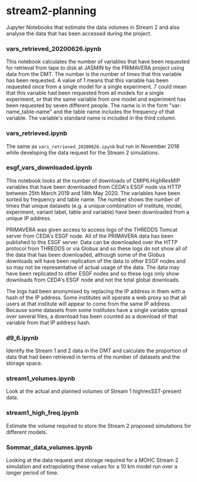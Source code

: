 # stream2-planning
Jupyter Notebooks that estimate the data volumes in Stream 2 and also analyse 
the data that has been accessed during the project.

### vars_retrieved_20200626.ipynb

This notebook calculates the number of variables that have been requested for 
retrieval from tape to disk at JASMIN by the PRIMAVERA project using data from 
the DMT. The number is the number of times that this variable has been 
requested. A value of 1 means that this variable has been requested once from 
a single model for a single experiment. 7 could mean that this variable had 
been requested from all models for a single experiment, or that the same 
variable from one model and experiment has been requested by seven different 
people. The name is in the form "var-name_table-name" and the table name 
includes the frequency of that variable. The variable's standard name is 
included in the third column.

### vars_retrieved.ipynb

The same as `vars_retrieved_20200626.ipynb` but run in November 2018 while 
developing the data request for the Stream 2 simulations.

### esgf_vars_downloaded.ipynb

This notebook looks at the number of downloads of CMIP6.HighResMIP variables 
that have been downloaded from CEDA's ESGF node via HTTP between 25th March 
2019 and 14th May 2020. The variables have been sorted by frequency and table
name. The number shows the number of times that unique datasets (e.g. a unique 
combination of institute, model, experiment, variant label, table and variable)
have been downloaded from a unique IP address. 

PRIMAVERA was given access to access logs of the THREDDS Tomcat server from 
CEDA's ESGF node. All of the PRIMAVERA data has been published to this ESGF 
server. Data can be downloaded over the HTTP protocol from THREDDS or via 
Globus and so these logs do not show all of the data that has been downloaded, 
although some of the Globus downloads will have been replication of the data 
to other ESGF nodes and so may not be representative of actual usage of the 
data. The data may have been replicated to other ESGF nodes and so these logs 
only show downloads from CEDA's ESGF node and not the total global downloads. 

The logs had been anonymised by replacing the IP address in them with a hash of
the IP address. Some institutes will operate a web proxy so that all users at 
that institute will appear to come from the same IP address. Because some 
datasets from some institutes have a single variable spread over several files,
a download has been counted as a download of that variable from that IP address
hash. 

### d9_6.ipynb

Identify the Stream 1 and 2 data in the DMT and calculate the proportion of 
data that had been retrieved in terms of the number of datasets and the storage 
space.

### stream1_volumes.ipynb

Look at the actual and planned volumes of Stream 1 highresSST-present data.

### stream1_high_freq.ipynb

Estimate the volume required to store the Stream 2 proposed simulations for 
different models.

### Sommar_data_volumes.ipynb

Looking at the data request and storage required for a MOHC Stream 2 simulation
and extrapolating these values for a 10 km model run over a longer period of
time.
